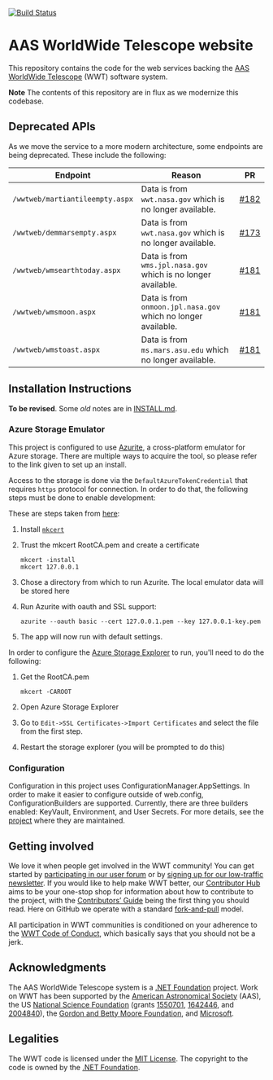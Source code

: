 [![Build Status](https://dev.azure.com/aasworldwidetelescope/WWT/_apis/build/status/WorldWideTelescope.wwt-website?branchName=master)](https://dev.azure.com/aasworldwidetelescope/WWT/_build/latest?definitionId=20&branchName=master)

# AAS WorldWide Telescope website

This repository contains the code for the web services backing the
[AAS](https://aas.org/) [WorldWide
Telescope](https://worldwidetelescope.org/home) (WWT) software system.

**Note** The contents of this repository are in flux as we modernize this
codebase.

## Deprecated APIs

As we move the service to a more modern architecture, some endpoints are being deprecated. These include the following:

| Endpoint | Reason | PR |
| -------- | -------| -- |
| `/wwtweb/martiantileempty.aspx` | Data is from `wwt.nasa.gov` which is no longer available. | [#182](https://github.com/WorldWideTelescope/wwt-website/pull/182) |
| `/wwtweb/demmarsempty.aspx` | Data is from `wwt.nasa.gov` which is no longer available. | [#173](https://github.com/WorldWideTelescope/wwt-website/pull/173) |
| `/wwtweb/wmsearthtoday.aspx` | Data is from `wms.jpl.nasa.gov` which is no longer available. | [#181](https://github.com/WorldWideTelescope/wwt-website/pull/181) |
| `/wwtweb/wmsmoon.aspx` | Data is from `onmoon.jpl.nasa.gov` which no longer available. | [#181](https://github.com/WorldWideTelescope/wwt-website/pull/181) |
| `/wwtweb/wmstoast.aspx` | Data is from `ms.mars.asu.edu` which no longer available. | [#181](https://github.com/WorldWideTelescope/wwt-website/pull/181) |

## Installation Instructions

**To be revised**. Some *old* notes are in [INSTALL.md](./INSTALL.md).

### Azure Storage Emulator

This project is configured to use [Azurite](https://docs.microsoft.com/en-us/azure/storage/common/storage-use-azurite), a cross-platform emulator for Azure storage. There are multiple ways to acquire the tool, so please refer to the link given to set up an install.

Access to the storage is done via the `DefaultAzureTokenCredential` that requires `https` protocol for connection. In order to do that, the following steps must be done to enable development:

These are steps taken from [here](https://blog.jongallant.com/2020/04/local-azure-storage-development-with-azurite-azuresdks-storage-explorer/):

1. Install [`mkcert`](https://github.com/FiloSottile/mkcert#installation)
1. Trust the mkcert RootCA.pem and create a certificate

	```
	mkcert -install
	mkcert 127.0.0.1
	```
1. Chose a directory from which to run Azurite. The local emulator data will be stored here
1. Run Azurite with oauth and SSL support:

	```
	azurite --oauth basic --cert 127.0.0.1.pem --key 127.0.0.1-key.pem
	```
1. The app will now run with default settings.

In order to configure the [Azure Storage Explorer](https://azure.microsoft.com/en-us/features/storage-explorer/) to run, you'll need to do the following:

1. Get the RootCA.pem

	```
	mkcert -CAROOT
	```
1. Open Azure Storage Explorer
1. Go to `Edit->SSL Certificates->Import Certificates` and select the file from the first step.
1. Restart the storage explorer (you will be prompted to do this)

### Configuration
Configuration in this project uses ConfigurationManager.AppSettings. In order to make
it easier to configure outside of web.config, ConfigurationBuilders are supported.
Currently, there are three builders enabled: KeyVault, Environment, and User Secrets.
For more details, see the [project](https://github.com/aspnet/MicrosoftConfigurationBuilders#config-builders-in-this-project)
where they are maintained.


## Getting involved

We love it when people get involved in the WWT community! You can get started by
[participating in our user forum][forum] or by [signing up for our low-traffic
newsletter][newsletter]. If you would like to help make WWT better, our
[Contributor Hub] aims to be your one-stop shop for information about how to
contribute to the project, with the [Contributors’ Guide] being the first thing
you should read. Here on GitHub we operate with a standard [fork-and-pull]
model.

[forum]: https://wwt-forum.org/
[newsletter]: https://bit.ly/wwt-signup
[Contributor Hub]: https://worldwidetelescope.github.io/
[Contributors’ Guide]: https://worldwidetelescope.github.io/contributing/
[fork-and-pull]: https://help.github.com/en/articles/about-collaborative-development-models

All participation in WWT communities is conditioned on your adherence to the
[WWT Code of Conduct], which basically says that you should not be a jerk.

[WWT Code of Conduct]: https://worldwidetelescope.github.io/code-of-conduct/


## Acknowledgments

The AAS WorldWide Telescope system is a [.NET Foundation] project. Work on WWT
has been supported by the [American Astronomical Society] (AAS), the US
[National Science Foundation] (grants [1550701], [1642446], and [2004840]), the [Gordon
and Betty Moore Foundation], and [Microsoft].

[American Astronomical Society]: https://aas.org/
[.NET Foundation]: https://dotnetfoundation.org/
[National Science Foundation]: https://www.nsf.gov/
[1550701]: https://www.nsf.gov/awardsearch/showAward?AWD_ID=1550701
[1642446]: https://www.nsf.gov/awardsearch/showAward?AWD_ID=1642446
[2004840]: https://www.nsf.gov/awardsearch/showAward?AWD_ID=2004840
[Gordon and Betty Moore Foundation]: https://www.moore.org/
[Microsoft]: https://www.microsoft.com/


## Legalities

The WWT code is licensed under the [MIT License]. The copyright to the code is
owned by the [.NET Foundation].

[MIT License]: https://opensource.org/licenses/MIT
